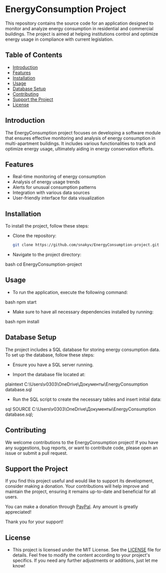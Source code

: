 # EnergyConsumption Project

This repository contains the source code for an application designed to monitor and analyze energy consumption in residential and commercial buildings. The project is aimed at helping institutions control and optimize energy usage in compliance with current legislation.

## Table of Contents

- [Introduction](#introduction)
- [Features](#features)
- [Installation](#installation)
- [Usage](#usage)
- [Database Setup](#database-setup)
- [Contributing](#contributing)
- [Support the Project](#supporttheproject)
- [License](#license)

## Introduction

The EnergyConsumption project focuses on developing a software module that ensures effective monitoring and analysis of energy consumption in multi-apartment buildings. It includes various functionalities to track and optimize energy usage, ultimately aiding in energy conservation efforts.

## Features

- Real-time monitoring of energy consumption
- Analysis of energy usage trends
- Alerts for unusual consumption patterns
- Integration with various data sources
- User-friendly interface for data visualization

## Installation

To install the project, follow these steps:

- Clone the repository:
   ```bash
   git clone https://github.com/snakyv/EnergyConsumption-project.git
- Navigate to the project directory:

bash
cd EnergyConsumption-project

## Usage
- To run the application, execute the following command:

bash
npm start
- Make sure to have all necessary dependencies installed by running:

bash
npm install

## Database Setup
The project includes a SQL database for storing energy consumption data. To set up the database, follow these steps:

- Ensure you have a SQL server running.

- Import the database file located at:

plaintext
C:\Users\v0303\OneDrive\Документы\EnergyConsumption database.sql
- Run the SQL script to create the necessary tables and insert initial data:

sql
SOURCE C:\Users\v0303\OneDrive\Документы\EnergyConsumption database.sql;

## Contributing
We welcome contributions to the EnergyConsumption project! If you have any suggestions, bug reports, or want to contribute code, please open an issue or submit a pull request.

## Support the Project

If you find this project useful and would like to support its development, consider making a donation. Your contributions will help improve and maintain the project, ensuring it remains up-to-date and beneficial for all users.

You can make a donation through [PayPal](https://www.paypal.me/your_account). Any amount is greatly appreciated!

Thank you for your support!

## License
- This project is licensed under the MIT License. See the [LICENSE](LICENSE.txt) file for details.
   Feel free to modify the content according to your project's specifics. If you need any further adjustments or additions, just let me know!
